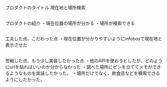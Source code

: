 ##
プロダクトのタイトル
現在地と場所検索

##
プロダクトの紹介 
・現在位置の場所が分かる
・場所が検索できる

##
工夫した点、こだわった点 
・現在位置が分かりやすいようにinfoboxで現在地と表示させた

##
苦戦した点、もう少し実装したかった点
・他のAPIを使おうとしたが、どのようにurlを貼ればいいのか分からなかった
・調べた場所にピンを立ててメモができるようなものを実装したかった。
・場所だけでなく、飲食店などを検索できるようにしたかった。